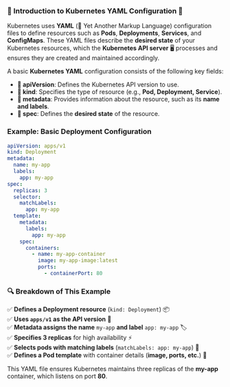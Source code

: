 ### 📌 Introduction to Kubernetes YAML Configuration 🚀  

Kubernetes uses **YAML** (📝 Yet Another Markup Language) configuration files to define resources such as **Pods**, **Deployments**, **Services**, and **ConfigMaps**. These YAML files describe the **desired state** of your Kubernetes resources, which the **Kubernetes API server** 🖥️ processes and ensures they are created and maintained accordingly.  

A basic **Kubernetes YAML** configuration consists of the following key fields:  

- **📌 apiVersion**: Defines the Kubernetes API version to use.  
- **📌 kind**: Specifies the type of resource (e.g., **Pod, Deployment, Service**).  
- **📌 metadata**: Provides information about the resource, such as its **name and labels**.  
- **📌 spec**: Defines the **desired state** of the resource.  

### Example: Basic Deployment Configuration  

```yaml
apiVersion: apps/v1
kind: Deployment
metadata:
  name: my-app
  labels:
    app: my-app
spec:
  replicas: 3
  selector:
    matchLabels:
      app: my-app
  template:
    metadata:
      labels:
        app: my-app
    spec:
      containers:
        - name: my-app-container
          image: my-app-image:latest
          ports:
            - containerPort: 80
```

### 🔍 Breakdown of This Example  

✅ **Defines a Deployment resource** (`kind: Deployment`) 📦  
✅ **Uses `apps/v1` as the API version** 🔄  
✅ **Metadata assigns the name** `my-app` **and label** `app: my-app` 🏷️  
✅ **Specifies 3 replicas** for high availability ⚡  
✅ **Selects pods with matching labels** (`matchLabels: app: my-app`) 🎯  
✅ **Defines a Pod template** with container details (**image, ports, etc.**) 🏢  

This YAML file ensures Kubernetes maintains three replicas of the **my-app** container, which listens on port **80**.  

